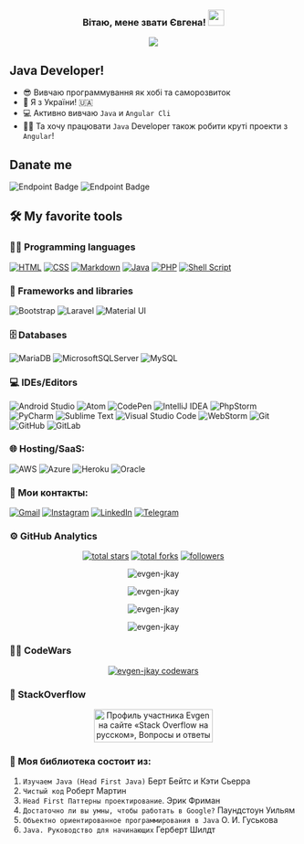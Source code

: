 <h3 align="center">
  Вітаю, мене звати Євгена!
  <img src="https://media.giphy.com/media/hvRJCLFzcasrR4ia7z/giphy.gif" width="28">
</h3>

<p align="center">
  <a href="https://github.com/DenverCoder1/readme-typing-svg">
  <img src="https://readme-typing-svg.herokuapp.com/?lines=Java%20and%20PHP%20Laravel%20developer;1%2B%20years%20of%20coding%20experience;Always%20learning%20new%20things&font=Fira%20Code&center=true&width=440&height=45&color=f75c7e&vCenter=true&size=22"></a>
</p>

## Java Developer!

- 😎 Вивчаю программування як хобі та саморозвиток
- 📍 Я з України! 🇺🇦
- 💻 Активно вивчаю `Java` и `Angular Cli`
- 👨‍💻 Та хочу працювати `Java` Developer також робити круті проекти з `Angular`!

## Danate me
![Endpoint Badge](https://img.shields.io/badge/mono_€-5375_4199_1186_3015-red)
![Endpoint Badge](https://img.shields.io/badge/mono_$-5375_4188_1171_8451-blue)

## 🛠️ My favorite tools

### 👨‍💻 Programming languages

<p>
    <a href="https://github.com/search?q=user%3Aevgen-jkay+language%3Ahtml"><img alt="HTML" src="https://img.shields.io/badge/html5-%23E34F26.svg?style=for-the-badge&logo=html5&logoColor=white"></a>
    <a href="https://github.com/search?q=user%3Aevgen-jkay+language%3Acss"><img alt="CSS" src="https://img.shields.io/badge/css3-%231572B6.svg?style=for-the-badge&logo=css3&logoColor=white"></a>
    <a href="https://github.com/search?q=user%3Aevgen-jkay+language%3Amarkdown"><img alt="Markdown" src="https://img.shields.io/badge/markdown-%23000000.svg?style=for-the-badge&logo=markdown&logoColor=white"></a>
    <a href="https://github.com/search?q=user%3Aevgen-jkay+language%3Ajava"><img alt="Java" src="https://img.shields.io/badge/java-%23ED8B00.svg?style=for-the-badge&logo=java&logoColor=white"></a>
    <a href="https://github.com/search?q=user%3Aevgen-jkay+language%3Aphp"><img alt="PHP" src="https://img.shields.io/badge/php-%23777BB4.svg?style=for-the-badge&logo=php&logoColor=white"></a>
    <a href="https://github.com/search?q=user%3Aevgen-jkay+language%3Ashell"><img alt="Shell Script" src="https://img.shields.io/badge/shell_script-%23121011.svg?style=for-the-badge&logo=gnu-bash&logoColor=white"></a>
</p>

### 🧰 Frameworks and libraries

![Bootstrap](https://img.shields.io/badge/bootstrap-%23563D7C.svg?style=for-the-badge&logo=bootstrap&logoColor=white)
![Laravel](https://img.shields.io/badge/laravel-%23FF2D20.svg?style=for-the-badge&logo=laravel&logoColor=white)
![Material UI](https://img.shields.io/badge/materialui-%230081CB.svg?style=for-the-badge&logo=material-ui&logoColor=white)

### 🗄️ Databases 

![MariaDB](https://img.shields.io/badge/MariaDB-003545?style=for-the-badge&logo=mariadb&logoColor=white)
![MicrosoftSQLServer](https://img.shields.io/badge/Microsoft%20SQL%20Sever-CC2927?style=for-the-badge&logo=microsoft%20sql%20server&logoColor=white)
![MySQL](https://img.shields.io/badge/mysql-%2300f.svg?style=for-the-badge&logo=mysql&logoColor=white)

### 💻 IDEs/Editors

![Android Studio](https://img.shields.io/badge/Android%20Studio-3DDC84.svg?style=for-the-badge&logo=android-studio&logoColor=white)
![Atom](https://img.shields.io/badge/Atom-%2366595C.svg?style=for-the-badge&logo=atom&logoColor=white)
![CodePen](https://img.shields.io/badge/CodePen-white?style=for-the-badge&logo=codepen&logoColor=black)
![IntelliJ IDEA](https://img.shields.io/badge/IntelliJIDEA-000000.svg?style=for-the-badge&logo=intellij-idea&logoColor=white)
![PhpStorm](https://img.shields.io/badge/phpstorm-143?style=for-the-badge&logo=phpstorm&logoColor=black&color=black&labelColor=darkorchid)
![PyCharm](https://img.shields.io/badge/pycharm-143?style=for-the-badge&logo=pycharm&logoColor=black&color=black&labelColor=green)
![Sublime Text](https://img.shields.io/badge/sublime_text-%23575757.svg?style=for-the-badge&logo=sublime-text&logoColor=important)
![Visual Studio Code](https://img.shields.io/badge/Visual%20Studio%20Code-0078d7.svg?style=for-the-badge&logo=visual-studio-code&logoColor=white)
![WebStorm](https://img.shields.io/badge/webstorm-143?style=for-the-badge&logo=webstorm&logoColor=white&color=black)
![Git](https://img.shields.io/badge/git-%23F05033.svg?style=for-the-badge&logo=git&logoColor=white)
![GitHub](https://img.shields.io/badge/github-%23121011.svg?style=for-the-badge&logo=github&logoColor=white)
![GitLab](https://img.shields.io/badge/gitlab-%23181717.svg?style=for-the-badge&logo=gitlab&logoColor=white)

### 🌐 Hosting/SaaS:

![AWS](https://img.shields.io/badge/AWS-%23FF9900.svg?style=for-the-badge&logo=amazon-aws&logoColor=white)
![Azure](https://img.shields.io/badge/azure-%230072C6.svg?style=for-the-badge&logo=azure-devops&logoColor=white)
![Heroku](https://img.shields.io/badge/heroku-%23430098.svg?style=for-the-badge&logo=heroku&logoColor=white)
![Oracle](https://img.shields.io/badge/Oracle-F80000?style=for-the-badge&logo=oracle&logoColor=white)

### 🤝 Мои контакты:
<p>
    <a href="mailto:evgenlandarenko@gmail.com"><img alt="Gmail" src="https://img.shields.io/badge/Gmail-D14836?style=for-the-badge&logo=gmail&logoColor=white"></a>
    <a href="https://instagram.com/jkay_lucique"><img alt="Instagram" src="https://img.shields.io/badge/jkay_lucique-%23E4405F.svg?style=for-the-badge&logo=Instagram&logoColor=white"></a>
    <a href="https://www.linkedin.com//in/jkay-evgen"><img alt="LinkedIn" src="https://img.shields.io/badge/linkedin-%230077B5.svg?style=for-the-badge&logo=linkedin&logoColor=white"></a>
    <a href="https://t.me/jkay_luc"><img alt="Telegram" src="https://img.shields.io/badge/Telegram-2CA5E0?style=for-the-badge&logo=telegram&logoColor=white"></a>
</p>

### ⚙️ GitHub Analytics

<div align="center">
  <a href="https://github.com/evgen-jkay?tab=repositories&sort=stargazers">
    <img alt="total stars" title="Total stars on GitHub" src="https://custom-icon-badges.herokuapp.com/badge/dynamic/json?logo=star&color=7c007c&labelColor=640464&label=Stars&style=for-the-badge&query=%24.stars&url=https://api.github-star-counter.workers.dev/user/evgen-jkay"/></a>
  <a href="https://github.com/evgen-jkay?tab=repositories&sort=stargazers">
    <img alt="total forks" title="Total forks on GitHub" src="https://custom-icon-badges.herokuapp.com/badge/dynamic/json?logo=fork&color=55960c&labelColor=488207&label=Forks&style=for-the-badge&query=%24.forks&url=https://api.github-star-counter.workers.dev/user/evgen-jkay"/></a>
  <a href="https://github.com/evgen-jkay">
    <img alt="followers" title="Follow me on Github" src="https://custom-icon-badges.herokuapp.com/github/followers/evgen-jkay?color=236ad3&labelColor=1155ba&style=for-the-badge&logo=person-add&label=Follow&logoColor=white"/></a>
</div>

<p align="center">
    <img align="center" src="https://github-profile-trophy.vercel.app/?username=evgen-jkay&row=2&column=3&theme=gruvbox" alt="evgen-jkay" />
</p>

<p align="center">
    <img align="center" src="https://github-readme-stats.vercel.app/api/top-langs?username=evgen-jkay&show_icons=true&locale=en&layout=compact&langs_count=10&bg_color=151515&title_color=FB8C00&text_color=fff&icon_color=fff" alt="evgen-jkay" />
</p>

<p align="center">
    <img align="center" src="https://github-readme-stats.vercel.app/api?username=evgen-jkay&show_icons=true&locale=en&bg_color=151515&title_color=FB8C00&text_color=fff&icon_color=fff" alt="evgen-jkay" />
</p>

<p align="center">
    <img align="center" src="https://github-readme-streak-stats.herokuapp.com/?user=evgen-jkay&theme=dark" alt="evgen-jkay" />
</p>

### 👨‍💻 CodeWars

<p align="center">
    <a href="https://www.codewars.com/users/evgen-jkay">
        <img align="center" src="https://www.codewars.com/users/evgen-jkay/badges/large" alt="evgen-jkay codewars" />
    </a>
</p>

### 📝 StackOverflow

<p align="center">
    <a href="https://ru.stackoverflow.com/users/468818/evgen"><img src="https://ru.stackoverflow.com/users/flair/468818.png?theme=dark" width="208" height="58" alt="Профиль участника Evgen на сайте &#171;Stack Overflow на русском&#187;, Вопросы и ответы для программистов" title="Профиль участника Evgen на сайте &#171;Stack Overflow на русском&#187;, Вопросы и ответы для программистов"></a>
</p>

### 📙 Моя библиотека состоит из:
1. `Изучаем Java (Head First Java)` Берт Бейтс и Кэти Сьерра
2. `Чистый код` Роберт Мартин
3. `Head First Паттерны проектирование`. Эрик Фриман
4. `Достаточно ли вы умны, чтобы работать в Google?` Паундстоун Уильям
5. `Объектно ориентированное программирования в Java` О. И. Гуськова 
6. `Java. Руководство для начинающих` Герберт Шилдт
